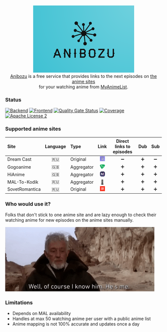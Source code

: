 <p align="center">
  <img width="325" height="215" alt="anibozu-logo" src="https://raw.githubusercontent.com/nasirov/anibozu/main/frontend/img/logo.png"> <br>
  <a href="https://anibozu.moe/">Anibozu</a> is a free service that provides links to the next episodes on 
  <a href="https://github.com/nasirov/anibozu#supported-anime-sites">the anime sites</a> <br>
  for your watching anime from <a href="https://myanimelist.net/">MyAnimeList</a>. <br>
</p>

### Status

[![Backend](https://github.com/nasirov/anibozu/actions/workflows/backend-on_push.yaml/badge.svg)](https://github.com/nasirov/anibozu/actions/workflows/backend-on_push.yaml)
[![Frontend](https://github.com/nasirov/anibozu/actions/workflows/frontend-on_push.yaml/badge.svg)](https://github.com/nasirov/anibozu/actions/workflows/frontend-on_push.yaml)
[![Quality Gate Status](https://sonarcloud.io/api/project_badges/measure?project=nasirov_anibozu&metric=alert_status)](https://sonarcloud.io/dashboard?id=nasirov_anibozu)
[![Coverage](https://sonarcloud.io/api/project_badges/measure?project=nasirov_anibozu&metric=coverage)](https://sonarcloud.io/dashboard?id=nasirov_anibozu)
[![Apache License 2](https://img.shields.io/badge/license-ASF2-blue.svg)](https://www.apache.org/licenses/LICENSE-2.0.txt)

### Supported anime sites

| Site            | Language | Type       |                                          Link                                           | Direct links to episodes |        Dub        |        Sub         |
|:----------------|:--------:|:-----------|:---------------------------------------------------------------------------------------:|:------------------------:|:-----------------:|:------------------:|
| Dream Cast      |   :ru:   | Original   |       [![dream_cast](/images/favicons/dream_cast.png)](https://dreamerscast.com/)       |    :heavy_minus_sign:    | :heavy_plus_sign: | :heavy_minus_sign: |
| Gogoanime       |   :uk:   | Aggregator |          [![gogo_anime](/images/favicons/gogo_anime.png)](https://anitaku.bz/)          |    :heavy_plus_sign:     | :heavy_plus_sign: | :heavy_plus_sign:  |
| HiAnime         |   :uk:   | Aggregator |            [![hi_anime](/images/favicons/hi_anime.png)](https://hianime.to/)            |    :heavy_plus_sign:     | :heavy_plus_sign: | :heavy_plus_sign:  |
| MAL-To-Kodik    |   :ru:   | Aggregator |            [:link:](https://github.com/mal-to-kodik/mal-to-kodik.github.io)             |    :heavy_plus_sign:     | :heavy_plus_sign: | :heavy_plus_sign:  |
| SovetRomantica  |   :ru:   | Original   | [![sovet_romantica](/images/favicons/sovet_romantica.png)](https://sovetromantica.com/) |    :heavy_plus_sign:     | :heavy_plus_sign: | :heavy_plus_sign:  |

### Who would use it?

Folks that don't stick to one anime site and are lazy enough to check their watching anime for new episodes on the anime sites manually.

<img alt="sw_obi_wan" src="https://raw.githubusercontent.com/nasirov/anibozu/main/images/extra/sw_obi_wan.gif">

### Limitations

- Depends on MAL availability
- Handles at max 50 watching anime per user with a public anime list
- Anime mapping is not 100% accurate and updates once a day